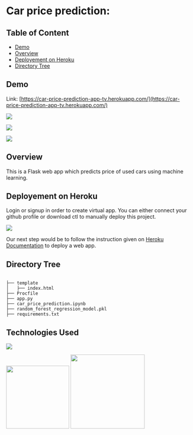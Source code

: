 # Car price prediction: 	

## Table of Content	
  * [Demo](#demo)	
  * [Overview](#overview)	
  * [Deployement on Heroku](#deployement-on-heroku)	
  * [Directory Tree](#directory-tree)	

## Demo	
Link: [https://car-price-prediction-app-tv.herokuapp.com/](https://car-price-prediction-app-tv.herokuapp.com/)	

[![](https://i.imgur.com/y1AiTbJ.png)](https://car-price-prediction-app-tv.herokuapp.com/)	

[![](https://i.imgur.com/zwheMZg.png)](https://car-price-prediction-app-tv.herokuapp.com/)	

[![](https://i.imgur.com/DreDJ2Z.png)](https://car-price-prediction-app-tv.herokuapp.com/)

## Overview	
This is a Flask web app which predicts price of used cars using machine learning.	

## Deployement on Heroku	
Login or signup in order to create virtual app. You can either connect your github profile or download ctl to manually deploy this project.	

[![](https://i.imgur.com/dKmlpqX.png)](https://heroku.com)	

Our next step would be to follow the instruction given on [Heroku Documentation](https://devcenter.heroku.com/articles/getting-started-with-python) to deploy a web app.	

## Directory Tree 	
```	

├── template	
│   ├── index.html	
├── Procfile		
├── app.py	
├── car_price_prediction.ipynb	
├── random_forest_regression_model.pkl	
├── requirements.txt	
```	

## Technologies Used	

![](https://forthebadge.com/images/badges/made-with-python.svg)	

[<img target="_blank" src="https://flask.palletsprojects.com/en/1.1.x/_images/flask-logo.png" width=170>](https://flask.palletsprojects.com/en/1.1.x/)  [<img target="_blank" src="https://scikit-learn.org/stable/_static/scikit-learn-logo-small.png" width=200>](https://scikit-learn.org/stable/)
